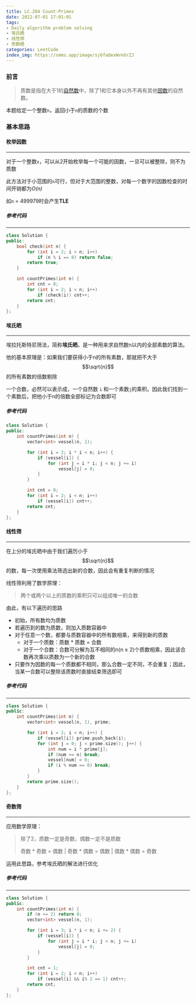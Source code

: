 ```yaml
---
title: LC.204 Count-Primes
date: 2022-07-01 17:01:01
tags: 
- Daily algorithm problem solving
- 埃氏晒
- 线性筛
- 奇数晒
categories: LeetCode
index_img: https://smms.app/image/sj6faQexWvnGrZJ
---
```


### 前言

> 质数是指在大于1的[自然数](https://baike.baidu.com/item/自然数/385394)中，除了1和它本身以外不再有其他[因数](https://baike.baidu.com/item/因数/9539111)的自然数。

本题给定一个整数`n`，返回小于`n`的质数的个数

### 基本思路

#### 枚举因数

-----

对于一个整数`x`，可以从2开始枚举每一个可能的因数，一旦可以被整除，则不为质数

此方法对于小范围的`n`可行，但对于大范围的整数，对每一个数字的因数检查的时间开销都为*O(n)*

如`n` = 499979时会产生**TLE**

##### 参考代码

-----

```cpp
class Solution {
public:
    bool check(int n) {
        for (int i = 2; i < n; i++) 
            if (n % i == 0) return false;
        return true;
    }

    int countPrimes(int n) {
        int cnt = 0;
        for (int i = 2; i < n; i++)
            if (check(i)) cnt++;
        return cnt;
    }
};
```

#### 埃氏晒

-----

 埃拉托斯特尼筛法，简称**埃氏晒**，是一种用来求自然数n以内的全部素数的算法。

他的基本原理是：如果我们要获得小于n的所有素数，那就把不大于$$\sqrt{n}$$ 的所有素数的倍数剔除

 一个合数，必然可以表示成，一个自然数 `i` 和一个素数`j`的乘积。因此我们找到一个素数后，把他小于n的倍数全部标记为合数即可

##### 参考代码

```cpp
class Solution {
public:
    int countPrimes(int n) {
        vector<int> vessel(n, 1);

        for (int i = 2; i * i < n; i++) {
            if (vessel[i]) {
                for (int j = i * i; j < n; j += i) 
                    vessel[j] = 0;
            }
        }

        int cnt = 0;
        for (int i = 2; i < n; i++) 
            if (vessel[i]) cnt++;
        return cnt;
    }
};
```

#### 线性筛

-----

在上分的埃氏晒中由于我们遍历小于$$\sqrt{n}$$ 的数，每一次使用乘法筛选出新的合数，因此会有重复判断的情况

线性筛利用了数学原理：

> 两个或两个以上的质数的乘积只可以组成唯一的合数

由此，有以下遍历的思路

+ 初始，所有数均为质数
+ 若遍历到的数为质数，则加入质数容器中
+ 对于任意一个数，都要与质数容器中的所有数相乘，来得到新的质数
  + 对于一个质数：质数 * 质数 = 合数
  + 对于一个合数：合数可分解为互不相同的n(n ≥ 2)个质数相乘，因此该合数再次乘以质数为一个新的合数
+ 只要作为因数的每一个质数都不相同，那么合数一定不同，不会重复；因此，当某一合数可以整除该质数时直接结束筛选即可

##### 参考代码

-----

```cpp
class Solution {
public:
    int countPrimes(int n) {
        vector<int> vessel(n, 1), prime;

        for (int i = 2; i < n; i++) {
            if (vessel[i]) prime.push_back(i);
            for (int j = 0; j < prime.size(); j++) {
                int num = i * prime[j];
                if (num >= n) break;
                vessel[num] = 0;
                if (i % num == 0) break;
            }
        }
        return prime.size();
    }
};
```

#### 奇数筛

-----

应用数学原理：

> 除了2，质数一定是奇数，偶数一定不是质数
>
> 奇数 * 奇数 = 偶数 | 奇数 * 偶数 = 偶数 | 偶数 * 偶数 = 奇数

运用此思路，参考埃氏晒的解法进行优化

##### 参考代码

-----

```cpp
class Solution {
public:
    int countPrimes(int n) {
        if (n <= 2) return 0;
        vector<int> vessel(n, 1);

        for (int i = 3; i * i < n; i += 2) {
            if (vessel[i]) {
                for (int j = i * i; j < n; j += i) 
                    vessel[j] = 0;
            }
        }

        int cnt = 1;
        for (int i = 2; i < n; i++) 
            if (vessel[i] && i% 2 == 1) cnt++;
        return cnt;
    }
};
```
